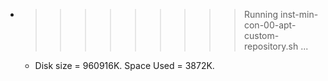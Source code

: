 * >>>>>>>>> Running inst-min-con-00-apt-custom-repository.sh ...
  * Disk size = 960916K. Space Used = 3872K.
